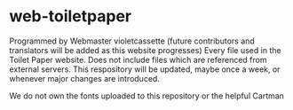 # web-toiletpaper

Programmed by Webmaster violetcassette (future contributors and translators will be added as this website progresses)
Every file used in the Toilet Paper website. Does not include files which are referenced from external servers.
This respository will be updated, maybe once a week, or whenever major changes are introduced.

We do not own the fonts uploaded to this repository or the helpful Cartman
